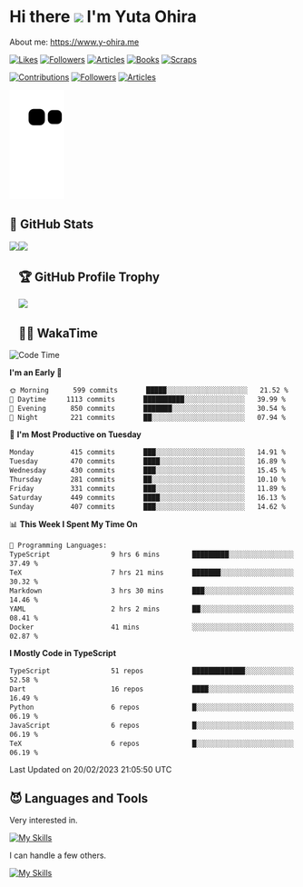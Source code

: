 # Hi there <img width="35" src="https://user-images.githubusercontent.com/50891407/148686885-0fefeb76-4cf6-473a-9e3e-889ce5513450.gif" /> I'm Yuta Ohira

About me: https://www.y-ohira.me

[![Likes](https://badgen.org/img/zenn/alesion/likes?style=for-the-badge)](https://zenn.dev/alesion)
[![Followers](https://badgen.org/img/zenn/alesion/followers?style=for-the-badge)](https://zenn.dev/alesion)
[![Articles](https://badgen.org/img/zenn/alesion/articles?style=for-the-badge)](https://zenn.dev/alesion)
[![Books](https://badgen.org/img/zenn/alesion/books?style=for-the-badge)](https://zenn.dev/alesion?tab=books)
[![Scraps](https://badgen.org/img/zenn/alesion/scraps?style=for-the-badge)](https://zenn.dev/alesion?tab=scraps)

[![Contributions](https://badgen.org/img/qiita/alesion30/contributions?style=for-the-badge)](https://qiita.com/alesion30)
[![Followers](https://badgen.org/img/qiita/alesion30/followers?style=for-the-badge)](https://qiita.com/alesion30)
[![Articles](https://badgen.org/img/qiita/alesion30/articles?style=for-the-badge)](https://qiita.com/alesion30)

<!-- <p align="left"> -->
  <!-- GitHub -->
<!--   <a href="https://github.com/alesion30/alesion30/">
    <img src="https://komarev.com/ghpvc/?username=alesion30" alt="alesion30" />
  </a>
  <a href="https://github.com/alesion30">
    <img height="20" src="https://img.shields.io/github/followers/alesion30?label=follow&logo=github&style=flat" />
  </a> -->
  <!-- Zenn -->
<!--   <a href="https://zenn.dev/alesion">
    <img src="https://zenn.badge.nikaera.com/s/alesion/likes?style=flat" alt="alesion likes" />
  </a>
  <a href="https://zenn.dev/alesion/articles">
    <img src="https://zenn.badge.nikaera.com/s/alesion/articles?style=flat" alt="alesion articles" />
  </a>
  <a href="https://zenn.dev/alesion/followers">
    <img src="https://zenn.badge.nikaera.com/s/alesion/followers?style=flat" alt="alesion followers" />
  </a>
  <a href="https://zenn.dev/alesion/books">
    <img src="https://zenn.badge.nikaera.com/s/alesion/books?style=flat" alt="alesion books" />
  </a>
  <a href="https://zenn.dev/alesion/scraps">
    <img src="https://zenn.badge.nikaera.com/s/alesion/scraps?style=flat" alt="alesion scraps" />
  </a> -->
  <!-- qiita -->
<!--   <a href="http://qiita.com/Alesion30">
    <img height="20" src="https://qiita-badge.apiapi.app/s/Alesion30/posts.svg" />
  </a>
    <img height="20" src="https://qiita-badge.apiapi.app/s/Alesion30/contributions.svg" />
  </a> -->
<!-- </p> -->


<!-- ## 🐍 Contribution -->

<img src="https://github.com/Alesion30/Alesion30/blob/output/github-contribution-grid-snake.svg" alt="GitHub Snake dark" />


## 💎 GitHub Stats

<div>
  <img height="170" align="left" src="https://github-readme-stats.vercel.app/api?username=Alesion30&count_private=true&show_icons=true&title_color=81A1C1&text_color=ECEFF4&bg_color=2E3440&icon_color=D8DEE9&border_radius=10" />
  <img height="170" src="https://github-readme-stats.vercel.app/api/top-langs/?username=Alesion30&langs_count=8&layout=compact&title_color=81A1C1&text_color=ECEFF4&bg_color=2E3440&icon_color=D8DEE9&border_radius=10" />
</div>


## 🏆 GitHub Profile Trophy

<img width="800" src="https://github-profile-trophy.vercel.app/?username=Alesion30&theme=nord&no-frame=true"/>


## 🧑‍💻 WakaTime

<!--START_SECTION:waka-->
![Code Time](http://img.shields.io/badge/Code%20Time-1%2C811%20hrs%2053%20mins-blue)

**I'm an Early 🐤** 

```text
🌞 Morning      599 commits       █████░░░░░░░░░░░░░░░░░░░░   21.52 % 
🌆 Daytime     1113 commits       ██████████░░░░░░░░░░░░░░░   39.99 % 
🌃 Evening      850 commits       ███████░░░░░░░░░░░░░░░░░░   30.54 % 
🌙 Night        221 commits       ██░░░░░░░░░░░░░░░░░░░░░░░   07.94 % 

```
📅 **I'm Most Productive on Tuesday** 

```text
Monday         415 commits       ███░░░░░░░░░░░░░░░░░░░░░░   14.91 % 
Tuesday        470 commits       ████░░░░░░░░░░░░░░░░░░░░░   16.89 % 
Wednesday      430 commits       ███░░░░░░░░░░░░░░░░░░░░░░   15.45 % 
Thursday       281 commits       ██░░░░░░░░░░░░░░░░░░░░░░░   10.10 % 
Friday         331 commits       ███░░░░░░░░░░░░░░░░░░░░░░   11.89 % 
Saturday       449 commits       ████░░░░░░░░░░░░░░░░░░░░░   16.13 % 
Sunday         407 commits       ███░░░░░░░░░░░░░░░░░░░░░░   14.62 % 

```


📊 **This Week I Spent My Time On** 

```text
💬 Programming Languages: 
TypeScript               9 hrs 6 mins        █████████░░░░░░░░░░░░░░░░   37.49 % 
TeX                      7 hrs 21 mins       ███████░░░░░░░░░░░░░░░░░░   30.32 % 
Markdown                 3 hrs 30 mins       ███░░░░░░░░░░░░░░░░░░░░░░   14.46 % 
YAML                     2 hrs 2 mins        ██░░░░░░░░░░░░░░░░░░░░░░░   08.41 % 
Docker                   41 mins             ░░░░░░░░░░░░░░░░░░░░░░░░░   02.87 % 

```

**I Mostly Code in TypeScript** 

```text
TypeScript               51 repos            █████████████░░░░░░░░░░░░   52.58 % 
Dart                     16 repos            ████░░░░░░░░░░░░░░░░░░░░░   16.49 % 
Python                   6 repos             █░░░░░░░░░░░░░░░░░░░░░░░░   06.19 % 
JavaScript               6 repos             █░░░░░░░░░░░░░░░░░░░░░░░░   06.19 % 
TeX                      6 repos             █░░░░░░░░░░░░░░░░░░░░░░░░   06.19 % 

```



 Last Updated on 20/02/2023 21:05:50 UTC
<!--END_SECTION:waka-->


## 😈 Languages and Tools

Very interested in.

[![My Skills](https://skillicons.dev/icons?i=react,nextjs,typescript,flutter,firebase)](https://skillicons.dev)

I can handle a few others.

[![My Skills](https://skillicons.dev/icons?i=javascript,vue,nuxt,redux,electron,express,nodejs,deno,dart,python,flask,php,laravel,wordpress,go,rust,html,css,sass,tailwind,bootstrap,webpack,supabase,aws,dynamodb,mysql,figma,xd,vscode,latex)](https://skillicons.dev)
